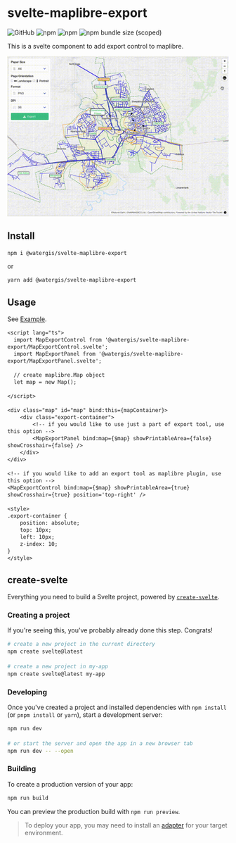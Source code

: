 # svelte-maplibre-export

![GitHub](https://img.shields.io/github/license/watergis/svelte-maplibre-components)
![npm](https://img.shields.io/npm/v/@watergis/svelte-maplibre-export)
![npm](https://img.shields.io/npm/dt/@watergis/svelte-maplibre-export)
![npm bundle size (scoped)](https://img.shields.io/bundlephobia/minzip/@watergis/svelte-maplibre-export)

This is a svelte component to add export control to maplibre.

![demo.gif](./demo.gif)

## Install

```zsh
npm i @watergis/svelte-maplibre-export
```

or

```zsh
yarn add @watergis/svelte-maplibre-export
```

## Usage

See [Example](./src/example).

```svelte
<script lang="ts">
  import MapExportControl from '@watergis/svelte-maplibre-export/MapExportControl.svelte';
  import MapExportPanel from '@watergis/svelte-maplibre-export/MapExportPanel.svelte';

  // create maplibre.Map object
  let map = new Map();

</script>

<div class="map" id="map" bind:this={mapContainer}>
    <div class="export-container">
        <!-- if you would like to use just a part of export tool, use this option -->
        <MapExportPanel bind:map={$map} showPrintableArea={false} showCrosshair={false} />
    </div>
</div>

<!-- if you would like to add an export tool as maplibre plugin, use this option -->
<MapExportControl bind:map={$map} showPrintableArea={true} showCrosshair={true} position='top-right' />

<style>
.export-container {
    position: absolute;
    top: 10px;
    left: 10px;
    z-index: 10;
}
</style>
```

## create-svelte

Everything you need to build a Svelte project, powered by [`create-svelte`](https://github.com/sveltejs/kit/tree/master/packages/create-svelte).

### Creating a project

If you're seeing this, you've probably already done this step. Congrats!

```bash
# create a new project in the current directory
npm create svelte@latest

# create a new project in my-app
npm create svelte@latest my-app
```

### Developing

Once you've created a project and installed dependencies with `npm install` (or `pnpm install` or `yarn`), start a development server:

```bash
npm run dev

# or start the server and open the app in a new browser tab
npm run dev -- --open
```

### Building

To create a production version of your app:

```bash
npm run build
```

You can preview the production build with `npm run preview`.

> To deploy your app, you may need to install an [adapter](https://kit.svelte.dev/docs/adapters) for your target environment.
